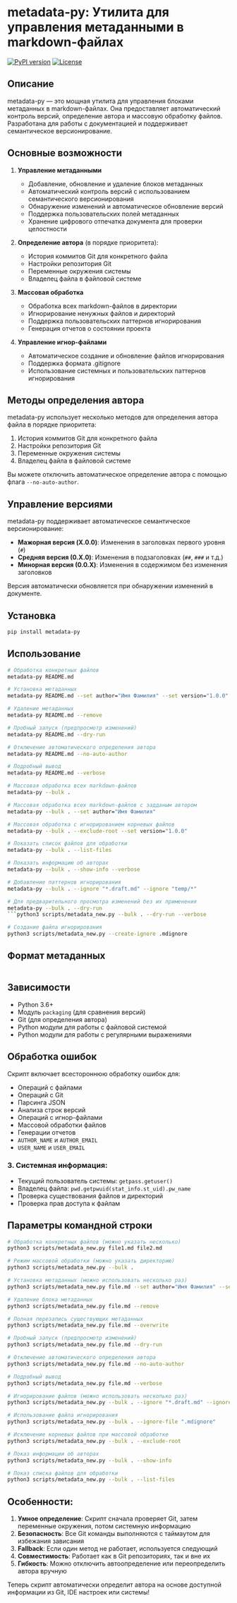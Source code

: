 # metadata-py: Утилита для управления метаданными в markdown-файлах

[![PyPI version](https://img.shields.io/pypi/v/metadata-py.svg)](https://pypi.org/project/metadata-py/)
[![License](https://img.shields.io/github/license/woodg9461/metadata-py)](https://github.com/woodg9461/metadata-py/blob/master/LICENSE)

## Описание

metadata-py — это мощная утилита для управления блоками метаданных в markdown-файлах. Она предоставляет автоматический контроль версий, определение автора и массовую обработку файлов. Разработана для работы с документацией и поддерживает семантическое версионирование.

## Основные возможности

1. **Управление метаданными**
   - Добавление, обновление и удаление блоков метаданных
   - Автоматический контроль версий с использованием семантического версионирования
   - Обнаружение изменений и автоматическое обновление версий
   - Поддержка пользовательских полей метаданных
   - Хранение цифрового отпечатка документа для проверки целостности

2. **Определение автора** (в порядке приоритета):
   - История коммитов Git для конкретного файла
   - Настройки репозитория Git
   - Переменные окружения системы
   - Владелец файла в файловой системе

3. **Массовая обработка**
   - Обработка всех markdown-файлов в директории
   - Игнорирование ненужных файлов и директорий
   - Поддержка пользовательских паттернов игнорирования
   - Генерация отчетов о состоянии проекта

4. **Управление игнор-файлами**
   - Автоматическое создание и обновление файлов игнорирования
   - Поддержка формата .gitignore
   - Использование системных и пользовательских паттернов игнорирования

## Методы определения автора

metadata-py использует несколько методов для определения автора файла в порядке приоритета:

1. История коммитов Git для конкретного файла
2. Настройки репозитория Git
3. Переменные окружения системы
4. Владелец файла в файловой системе

Вы можете отключить автоматическое определение автора с помощью флага `--no-auto-author`.

## Управление версиями

metadata-py поддерживает автоматическое семантическое версионирование:

- **Мажорная версия (X.0.0)**: Изменения в заголовках первого уровня (`#`)
- **Средняя версия (0.X.0)**: Изменения в подзаголовках (`##`, `###` и т.д.)
- **Минорная версия (0.0.X)**: Изменения в содержимом без изменения заголовков

Версия автоматически обновляется при обнаружении изменений в документе.

## Установка

```bash
pip install metadata-py
```

## Использование

```bash
# Обработка конкретных файлов
metadata-py README.md

# Установка метаданных
metadata-py README.md --set author="Имя Фамилия" --set version="1.0.0"

# Удаление метаданных
metadata-py README.md --remove

# Пробный запуск (предпросмотр изменений)
metadata-py README.md --dry-run

# Отключение автоматического определения автора
metadata-py README.md --no-auto-author

# Подробный вывод
metadata-py README.md --verbose

# Массовая обработка всех markdown-файлов
metadata-py --bulk .

# Массовая обработка всех markdown-файлов с задданым автором
metadata-py --bulk . --set author="Имя Фамилия"

# Массовая обработка с игнорированием корневых файлов
metadata-py --bulk . --exclude-root --set version="1.0.0"

# Показать список файлов для обработки
metadata-py --bulk . --list-files

# Показать информацию об авторах
metadata-py --bulk . --show-info --verbose

# Добавление паттернов игнорирования
metadata-py --bulk . --ignore "*.draft.md" --ignore "temp/*"

# Для предварительного просмотра изменений без их применения
metadata-py --bulk . --dry-run
```python3 scripts/metadata_new.py --bulk . --dry-run --verbose

# Создание файла игнорирования
python3 scripts/metadata_new.py --create-ignore .mdignore
```

## Формат метаданных

```markdown

```

## Зависимости

- Python 3.6+
- Модуль `packaging` (для сравнения версий)
- Git (для определения автора)
- Python модули для работы с файловой системой
- Python модули для работы с регулярными выражениями

## Обработка ошибок

Скрипт включает всестороннюю обработку ошибок для:
- Операций с файлами
- Операций с Git
- Парсинга JSON
- Анализа строк версий
- Операций с игнор-файлами
- Массовой обработки файлов
- Генерации отчетов
- `AUTHOR_NAME` и `AUTHOR_EMAIL`
- `USER_NAME` и `USER_EMAIL`

### 3. Системная информация:
- Текущий пользователь системы: `getpass.getuser()`
- Владелец файла: `pwd.getpwuid(stat_info.st_uid).pw_name`
- Проверка существования файлов и директорий
- Проверка прав доступа к файлам

## Параметры командной строки

```bash
# Обработка конкретных файлов (можно указать несколько)
python3 scripts/metadata_new.py file1.md file2.md

# Режим массовой обработки (можно указать директорию)
python3 scripts/metadata_new.py --bulk .

# Установка метаданных (можно использовать несколько раз)
python3 scripts/metadata_new.py file.md --set author="Имя Фамилия" --set version="1.0.0"

# Удаление блока метаданных
python3 scripts/metadata_new.py file.md --remove

# Полная перезапись существующих метаданных
python3 scripts/metadata_new.py file.md --overwrite

# Пробный запуск (предпросмотр изменений)
python3 scripts/metadata_new.py file.md --dry-run

# Отключение автоматического определения автора
python3 scripts/metadata_new.py file.md --no-auto-author

# Подробный вывод
python3 scripts/metadata_new.py file.md --verbose

# Игнорирование файлов (можно использовать несколько раз)
python3 scripts/metadata_new.py --bulk . --ignore "*.draft.md" --ignore "temp/*"

# Использование файла игнорирования
python3 scripts/metadata_new.py --bulk . --ignore-file ".mdignore"

# Исключение корневых файлов при массовой обработке
python3 scripts/metadata_new.py --bulk . --exclude-root

# Показ информации об авторах
python3 scripts/metadata_new.py --bulk . --show-info

# Показ списка файлов для обработки
python3 scripts/metadata_new.py --bulk . --list-files
```

## Особенности:

1. **Умное определение**: Скрипт сначала проверяет Git, затем переменные окружения, потом системную информацию
2. **Безопасность**: Все Git команды выполняются с таймаутом для избежания зависания
3. **Fallback**: Если один метод не работает, используется следующий
4. **Совместимость**: Работает как в Git репозиториях, так и вне их
5. **Гибкость**: Можно отключить автоопределение или переопределить автора вручную

Теперь скрипт автоматически определит автора на основе доступной информации из Git, IDE настроек или системы!
